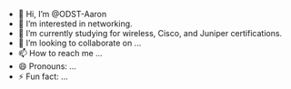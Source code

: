 - 👋 Hi, I’m @ODST-Aaron
- 👀 I’m interested in networking.
- 🌱 I’m currently studying for wireless, Cisco, and Juniper certifications. 
- 💞️ I’m looking to collaborate on ...
- 📫 How to reach me ...
- 😄 Pronouns: ...
- ⚡ Fun fact: ...

<!---
ODST-Aaron/ODST-Aaron is a ✨ special ✨ repository because its `README.md` (this file) appears on your GitHub profile.
You can click the Preview link to take a look at your changes.
--->
